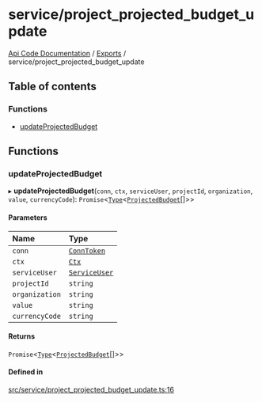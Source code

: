 # service/project\_projected\_budget\_update
 
[Api Code Documentation](../README.md) / [Exports](../modules.md) / service/project\_projected\_budget\_update

## Table of contents

### Functions

- [updateProjectedBudget](service_project_projected_budget_update.md#updateprojectedbudget)

## Functions

### updateProjectedBudget

▸ **updateProjectedBudget**(`conn`, `ctx`, `serviceUser`, `projectId`, `organization`, `value`, `currencyCode`): `Promise`\<[`Type`](result.md#type)\<[`ProjectedBudget`](../interfaces/service_domain_workflow_projected_budget.ProjectedBudget.md)[]\>\>

#### Parameters

| Name | Type |
| :------ | :------ |
| `conn` | [`ConnToken`](service_conn.md#conntoken) |
| `ctx` | [`Ctx`](../interfaces/lib_ctx.Ctx.md) |
| `serviceUser` | [`ServiceUser`](../interfaces/service_domain_organization_service_user.ServiceUser.md) |
| `projectId` | `string` |
| `organization` | `string` |
| `value` | `string` |
| `currencyCode` | `string` |

#### Returns

`Promise`\<[`Type`](result.md#type)\<[`ProjectedBudget`](../interfaces/service_domain_workflow_projected_budget.ProjectedBudget.md)[]\>\>

#### Defined in

[src/service/project_projected_budget_update.ts:16](https://github.com/openkfw/TruBudget/blob/2e83742/api/src/service/project_projected_budget_update.ts#L16)
